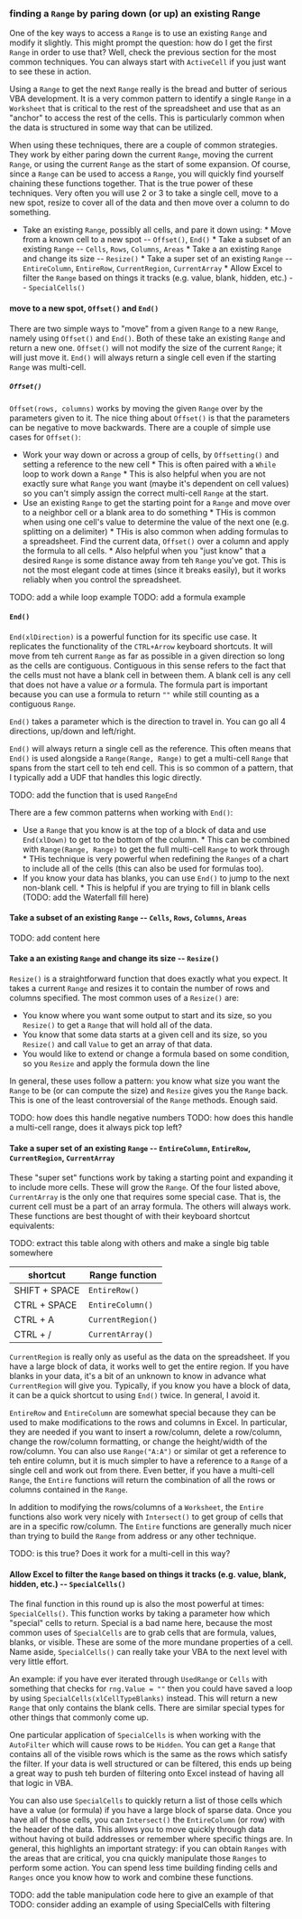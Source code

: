 ### finding a `Range` by paring down (or up) an existing Range

One of the key ways to access a `Range` is to use an existing `Range` and modify it slightly.  This might prompt the question: how do I get the first `Range` in order to use that?  Well, check the previous section for the most common techniques.  You can always start with `ActiveCell` if you just want to see these in action.

Using a `Range` to get the next `Range` really is the bread and butter of serious VBA development. It is a very common pattern to identify a single `Range` in a `Worksheet` that is critical to the rest of the spreadsheet and use that as an "anchor" to access the rest of the cells.  This is particularly common when the data is structured in some way that can be utilized.

When using these techniques, there are a couple of common strategies.  They work by either paring down the current `Range`, moving the current `Range`, or using the current `Range` as the start of some expansion.  Of course, since a `Range` can be used to access a `Range`, you will quickly find yourself chaining these functions together.  That is the true power of these techniques.  Very often you will use 2 or 3 to take a single cell, move to a new spot, resize to cover all of the data and then move over a column to do something.

* Take an existing `Range`, possibly all cells, and pare it down using:
      * Move from a known cell to a new spot -- `Offset()`, `End()`
      * Take a subset of an existing `Range` -- `Cells`, `Rows`, `Columns`, `Areas`
      * Take a an existing `Range` and change its size -- `Resize()`
      * Take a super set of an existing `Range` -- `EntireColumn`, `EntireRow`, `CurrentRegion`, `CurrentArray`
      * Allow Excel to filter the `Range` based on things it tracks (e.g. value, blank, hidden, etc.) -- `SpecialCells()`

#### move to a new spot, `Offset()` and `End()`

There are two simple ways to "move" from a given `Range` to a new `Range`, namely using `Offset()` and `End()`.  Both of these take an existing `Range` and return a new one.  `Offset()` will not modify the size of the current `Range`; it will just move it.  `End()` will always return a single cell even if the starting `Range` was multi-cell.

##### `Offset()`

`Offset(rows, columns)` works by moving the given `Range` over by the parameters given to it.  The nice thing about `Offset()` is that the parameters can be negative to move backwards.  There are a couple of simple use cases for `Offset()`:

* Work your way down or across a group of cells, by `Offsetting()` and setting a reference to the new cell
      * This is often paired with a `While` loop to work down a `Range`
      * This is also helpful when you are not exactly sure what `Range` you want (maybe it's dependent on cell values) so you can't simply assign the correct multi-cell `Range` at the start.
* Use an existing `Range` to get the starting point for a `Range` and move over to a neighbor cell or a blank area to do something
      * THis is common when using one cell's value to determine the value of the next one (e.g. splitting on a delimiter)
      * THis is also common when adding formulas to a spreadsheet.  Find the current data, `Offset()` over a column and apply the formula to all cells.
      * Also helpful when you "just know" that a desired `Range` is some distance away from teh `Range` you've got.  This is not the most elegant code at times (since it breaks easily), but it works reliably when you control the spreadsheet.

TODO: add a while loop example
TODO: add a formula example

#### `End()`

`End(xlDirection)` is a powerful function for its specific use case.  It replicates the functionality of the `CTRL+Arrow` keyboard shortcuts.  It will move from teh current `Range` as far as possible in a given direction so long as the cells are contiguous. Contiguous in this sense refers to the fact that the cells must not have a blank cell in between them.  A blank cell is any cell that does not have a value _or_ a formula.  The formula part is important because you can use a formula to return `""` while still counting as a contiguous `Range`.

`End()` takes a parameter which is the direction to travel in.  You can go all 4 directions, up/down and left/right.

`End()` will always return a single cell as the reference.  This often means that `End()` is used alongside a `Range(Range, Range)` to get a multi-cell `Range` that spans from the start cell to teh end cell.  This is so common of a pattern, that I typically add a UDF that handles this logic directly.

TODO: add the function that is used `RangeEnd`

There are a few common patterns when working with `End()`:

* Use a `Range` that you know is at the top of a block of data and use `End(xlDown)` to get to the bottom of the column.
      * This can be combined with `Range(Range, Range)` to get the full multi-cell `Range` to work through
      * THis technique is very powerful when redefining the `Ranges` of a chart to include all of the cells (this can also be used for formulas too).
* If you know your data has blanks, you can use `End()` to jump to the next non-blank cell.
      * This is helpful if you are trying to fill in blank cells (TODO: add the Waterfall fill here)

#### Take a subset of an existing `Range` -- `Cells`, `Rows`, `Columns`, `Areas`

TODO: add content here

#### Take a an existing `Range` and change its size -- `Resize()`

`Resize()` is a straightforward function that does exactly what you expect.  It takes a current `Range` and resizes it to contain the number of rows and columns specified.  The most common uses of a `Resize()` are:

* You know where you want some output to start and its size, so you `Resize()` to get a `Range` that will hold all of the data.
* You know that some data starts at a given cell and its size, so you `Resize()` and call `Value` to get an array of that data.
* You would like to extend or change a formula based on some condition, so you `Resize` and apply the formula down the line

In general, these uses follow a pattern: you know what size you want the `Range` to be (or can compute the size) and `Resize` gives you the `Range` back.  This is one of the least controversial of the `Range` methods.  Enough said.

TODO: how does this handle negative numbers
TODO: how does this handle a multi-cell range, does it always pick top left?

#### Take a super set of an existing `Range` -- `EntireColumn`, `EntireRow`, `CurrentRegion`, `CurrentArray`

These "super set" functions work by taking a starting point and expanding it to include more cells.  These will grow the `Range`.  Of the four listed above, `CurrentArray` is the only one that requires some special case.  That is, the current cell must be a part of an array formula.  The others will always work.  These functions are best thought of with their keyboard shortcut equivalents:

TODO: extract this table along with others and make a single big table somewhere

shortcut | Range function
--- | ---
SHIFT + SPACE | `EntireRow()`
CTRL + SPACE | `EntireColumn()`
CTRL + A | `CurrentRegion()`
CTRL + / | `CurrentArray()`

`CurrentRegion` is really only as useful as the data on the spreadsheet.  If you have a large block of data, it works well to get the entire region.  If you have blanks in your data, it's a bit of an unknown to know in advance what `CurrentRegion` will give you.  Typically, if you know you have a block of data, it can be a quick shortcut to using `End()` twice.  In general, I avoid it.

`EntireRow` and `EntireColumn` are somewhat special because they can be used to make modifications to the rows and columns in Excel.  In particular, they are needed if you want to insert a row/column, delete a row/column, change the row/column formatting, or change the height/width of the row/column.  You can also use `Range("A:A")` or similar ot get a reference to teh entire column, but it is much simpler to have a reference to a `Range` of a single cell and work out from there.  Even better, if you have a multi-cell `Range`, the `Entire` functions will return the combination of all the rows or columns contained in the `Range`.

In addition to modifying the rows/columns of a `Worksheet`, the `Entire` functions also work very nicely with `Intersect()` to get group of cells that are in a specific row/column.  The `Entire` functions are generally much nicer than trying to build the `Range` from address or any other technique.

TODO: is this true?  Does it work for a multi-cell in this way?

#### Allow Excel to filter the `Range` based on things it tracks (e.g. value, blank, hidden, etc.) -- `SpecialCells()`

The final function in this round up is also the most powerful at times: `SpecialCells()`.  This function works by taking a parameter how which "special" cells to return.  Special is a bad name here, because the most common uses of `SpecialCells` are to grab cells that are formula, values, blanks, or visible.  These are some of the more mundane properties of a cell.  Name aside, `SpecialCells()` can really take your VBA to the next level with very little effort.

An example: if you have ever iterated through `UsedRange` or `Cells` with something that checks for `rng.Value = ""` then you could have saved a loop by using `SpecialCells(xlCellTypeBlanks)` instead.  This will return a new `Range` that only contains the blank cells.  There are similar special types for other things that commonly come up.

One particular application of `SpecialCells` is when working with the `AutoFilter` which will cause rows to be `Hidden`.  You can get a `Range` that contains all of the visible rows which is the same as the rows which satisfy the filter.  If your data is well structured or can be filtered, this ends up being a great way to push teh burden of filtering onto Excel instead of having all that logic in VBA.

You can also use `SpecialCells` to quickly return a list of those cells which have a value (or formula) if you have a large block of sparse data.  Once you have all of those cells, you can `Intersect()` the `EntireColumn` (or row) with the header of the data.  This allows you to move quickly through data without having ot build addresses or remember where specific things are.  In general, this highlights an important strategy: if you can obtain `Ranges` with the areas that are critical, you cna quickly manipulate those `Ranges` to perform some action.  You can spend less time building finding cells and `Ranges` once you know how to work and combine these functions.

TODO: add the table manipulation code here to give an example of that
TODO: consider adding an example of using SpecialCells with filtering
